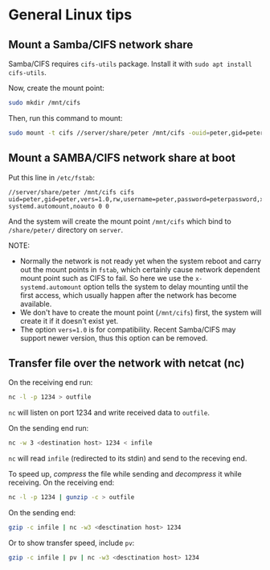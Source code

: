# General Linux tips

## Mount a Samba/CIFS network share
Samba/CIFS requires `cifs-utils` package. Install it with `sudo apt install cifs-utils`.

Now, create the mount point:
```sh
sudo mkdir /mnt/cifs
```
Then, run this command to mount:
```sh
sudo mount -t cifs //server/share/peter /mnt/cifs -ouid=peter,gid=peter,vers=1.0,rw,username=peter,password=peterpassword
```
## Mount a SAMBA/CIFS network share at boot
Put this line in `/etc/fstab`:
```
//server/share/peter /mnt/cifs cifs uid=peter,gid=peter,vers=1.0,rw,username=peter,password=peterpassword,x-systemd.automount,noauto 0 0
```
And the system will create the mount point `/mnt/cifs` which bind to `/share/peter/` directory on `server`.

NOTE:
- Normally the network is not ready yet when the system reboot and carry out the mount points in `fstab`, which certainly cause network dependent mount point such as CIFS to fail. So here we use the `x-systemd.automount` option tells the system to delay mounting until the first access, which usually happen after the network has become available.
- We don't have to create the mount point (`/mnt/cifs`) first, the system will create it if it doesn't exist yet.
- The option `vers=1.0` is for compatibility. Recent Samba/CIFS may support newer version, thus this option can be removed.

## Transfer file over the network with netcat (nc)
On the receiving end run:
```sh
nc -l -p 1234 > outfile
```
`nc` will listen on port 1234 and write received data to `outfile`.

On the sending end run:
```sh
nc -w 3 <destination host> 1234 < infile
```
`nc` will read `infile` (redirected to its stdin) and send to the receving end.

To speed up, *compress* the file while sending and *decompress* it while receiving.
On the receiving end:
```sh
nc -l -p 1234 | gunzip -c > outfile
```

On the sending end:
```sh
gzip -c infile | nc -w3 <desctination host> 1234
```
Or to show transfer speed, include `pv`:
```sh
gzip -c infile | pv | nc -w3 <desctination host> 1234
```
